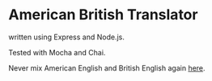 # American British Translator

written using Express and Node.js.

Tested with Mocha and Chai.

Never mix American English and British English again [here](https://fcc-qa-05-american-british-translator.evg13ny.repl.co).